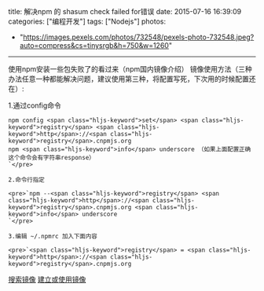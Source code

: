 title: 解决npm 的 shasum check failed for错误
date: 2015-07-16 16:39:09
categories: ["编程开发"]
tags: ["Nodejs"]
photos:
  - "https://images.pexels.com/photos/732548/pexels-photo-732548.jpeg?auto=compress&cs=tinysrgb&h=750&w=1260"
---
使用npm安装一些包失败了的看过来（npm国内镜像介绍）
镜像使用方法（三种办法任意一种都能解决问题，建议使用第三种，将配置写死，下次用的时候配置还在）:

1.通过config命令

    npm config <span class="hljs-keyword">set</span> <span class="hljs-keyword">registry</span> <span class="hljs-keyword">http</span>://<span class="hljs-keyword">registry</span>.cnpmjs.org
    npm <span class="hljs-keyword">info</span> underscore （如果上面配置正确这个命令会有字符串response）
    `</pre>

    2.命令行指定

    <pre>`npm --<span class="hljs-keyword">registry</span> <span class="hljs-keyword">http</span>://<span class="hljs-keyword">registry</span>.cnpmjs.org <span class="hljs-keyword">info</span> underscore
    `</pre>

    3.编辑 ~/.npmrc 加入下面内容

    <pre>`<span class="hljs-keyword">registry</span> = <span class="hljs-keyword">http</span>://<span class="hljs-keyword">registry</span>.cnpmjs.org

[搜索镜像](http://cnpmjs.org)
[建立或使用镜像](https://github.com/fenmgk2/cnpmjs.org)
